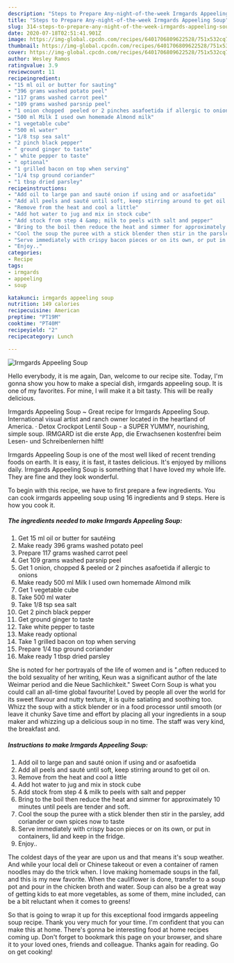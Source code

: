 ```yaml
---
description: "Steps to Prepare Any-night-of-the-week Irmgards Appeeling Soup"
title: "Steps to Prepare Any-night-of-the-week Irmgards Appeeling Soup"
slug: 314-steps-to-prepare-any-night-of-the-week-irmgards-appeeling-soup
date: 2020-07-18T02:51:41.901Z
image: https://img-global.cpcdn.com/recipes/6401706809622528/751x532cq70/irmgards-appeeling-soup-recipe-main-photo.jpg
thumbnail: https://img-global.cpcdn.com/recipes/6401706809622528/751x532cq70/irmgards-appeeling-soup-recipe-main-photo.jpg
cover: https://img-global.cpcdn.com/recipes/6401706809622528/751x532cq70/irmgards-appeeling-soup-recipe-main-photo.jpg
author: Wesley Ramos
ratingvalue: 3.9
reviewcount: 11
recipeingredient:
- "15 ml oil or butter for sauting"
- "396 grams washed potato peel"
- "117 grams washed carrot peel"
- "109 grams washed parsnip peel"
- "1 onion chopped  peeled or 2 pinches asafoetida if allergic to onions"
- "500 ml Milk I used own homemade Almond milk"
- "1 vegetable cube"
- "500 ml water"
- "1/8 tsp sea salt"
- "2 pinch black pepper"
- " ground ginger to taste"
- " white pepper to taste"
- " optional"
- "1 grilled bacon on top when serving"
- "1/4 tsp ground coriander"
- "1 tbsp dried parsley"
recipeinstructions:
- "Add oil to large pan and sauté onion if using and or asafoetida"
- "Add all peels and sauté until soft, keep stirring around to get oil on."
- "Remove from the heat and cool a little"
- "Add hot water to jug and mix in stock cube"
- "Add stock from step 4 &amp; milk to peels with salt and pepper"
- "Bring to the boil then reduce the heat and simmer for approximately 10 minutes until peels are tender and soft."
- "Cool the soup the puree with a stick blender then stir in the parsley, add coriander or own spices now to taste"
- "Serve immediately with crispy bacon pieces or on its own, or put in containers, lid and keep in the fridge."
- "Enjoy.."
categories:
- Recipe
tags:
- irmgards
- appeeling
- soup

katakunci: irmgards appeeling soup 
nutrition: 149 calories
recipecuisine: American
preptime: "PT19M"
cooktime: "PT40M"
recipeyield: "2"
recipecategory: Lunch

---
```



![Irmgards Appeeling Soup](https://img-global.cpcdn.com/recipes/6401706809622528/751x532cq70/irmgards-appeeling-soup-recipe-main-photo.jpg)

Hello everybody, it is me again, Dan, welcome to our recipe site. Today, I'm gonna show you how to make a special dish, irmgards appeeling soup. It is one of my favorites. For mine, I will make it a bit tasty. This will be really delicious.

Irmgards Appeeling Soup ~ Great recipe for Irmgards Appeeling Soup. International visual artist and ranch owner located in the heartland of America. · Detox Crockpot Lentil Soup - a SUPER YUMMY, nourishing, simple soup. IRMGARD ist die erste App, die Erwachsenen kostenfrei beim Lesen- und Schreibenlernen hilft!

Irmgards Appeeling Soup is one of the most well liked of recent trending foods on earth. It is easy, it is fast, it tastes delicious. It's enjoyed by millions daily. Irmgards Appeeling Soup is something that I have loved my whole life. They are fine and they look wonderful.


To begin with this recipe, we have to first prepare a few ingredients. You can cook irmgards appeeling soup using 16 ingredients and 9 steps. Here is how you cook it.

<!--inarticleads1-->

##### The ingredients needed to make Irmgards Appeeling Soup:

1. Get 15 ml oil or butter for sautéing
1. Make ready 396 grams washed potato peel
1. Prepare 117 grams washed carrot peel
1. Get 109 grams washed parsnip peel
1. Get 1 onion, chopped &amp; peeled or 2 pinches asafoetida if allergic to onions
1. Make ready 500 ml Milk I used own homemade Almond milk
1. Get 1 vegetable cube
1. Take 500 ml water
1. Take 1/8 tsp sea salt
1. Get 2 pinch black pepper
1. Get  ground ginger to taste
1. Take  white pepper to taste
1. Make ready  optional
1. Take 1 grilled bacon on top when serving
1. Prepare 1/4 tsp ground coriander
1. Make ready 1 tbsp dried parsley


She is noted for her portrayals of the life of women and is &#34;.often reduced to the bold sexuality of her writing, Keun was a significant author of the late Weimar period and die Neue Sachlichkeit.&#34; Sweet Corn Soup is what you could call an all-time global favourite! Loved by people all over the world for its sweet flavour and nutty texture, it is quite satiating and soothing too. Whizz the soup with a stick blender or in a food processor until smooth (or leave it chunky Save time and effort by placing all your ingredients in a soup maker and whizzing up a delicious soup in no time. The staff was very kind, the breakfast and. 

<!--inarticleads2-->

##### Instructions to make Irmgards Appeeling Soup:

1. Add oil to large pan and sauté onion if using and or asafoetida
1. Add all peels and sauté until soft, keep stirring around to get oil on.
1. Remove from the heat and cool a little
1. Add hot water to jug and mix in stock cube
1. Add stock from step 4 &amp; milk to peels with salt and pepper
1. Bring to the boil then reduce the heat and simmer for approximately 10 minutes until peels are tender and soft.
1. Cool the soup the puree with a stick blender then stir in the parsley, add coriander or own spices now to taste
1. Serve immediately with crispy bacon pieces or on its own, or put in containers, lid and keep in the fridge.
1. Enjoy..


The coldest days of the year are upon us and that means it&#39;s soup weather. And while your local deli or Chinese takeout or even a container of ramen noodles may do the trick when. I love making homemade soups in the fall, and this is my new favorite. When the cauliflower is done, transfer to a soup pot and pour in the chicken broth and water. Soup can also be a great way of getting kids to eat more vegetables, as some of them, mine included, can be a bit reluctant when it comes to greens! 

So that is going to wrap it up for this exceptional food irmgards appeeling soup recipe. Thank you very much for your time. I'm confident that you can make this at home. There's gonna be interesting food at home recipes coming up. Don't forget to bookmark this page on your browser, and share it to your loved ones, friends and colleague. Thanks again for reading. Go on get cooking!
